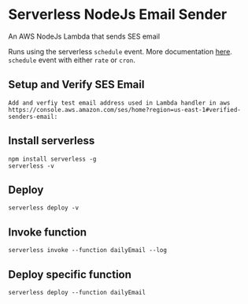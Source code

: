 # Serverless NodeJs Email Sender

An AWS NodeJs Lambda that sends SES email

Runs using the serverless `schedule` event. 
More documentation [here](https://serverless.com/framework/docs/providers/aws/events/schedule/).
`schedule` event with either `rate` or `cron`.

## Setup and Verify SES Email
```
Add and verfiy test email address used in Lambda handler in aws
https://console.aws.amazon.com/ses/home?region=us-east-1#verified-senders-email:
```

## Install serverless
```
npm install serverless -g
serverless -v
```

## Deploy
```
serverless deploy -v 
```

## Invoke function
```
serverless invoke --function dailyEmail --log
```

## Deploy specific function
```
serverless deploy --function dailyEmail 
```
